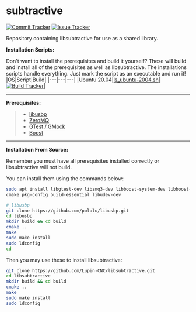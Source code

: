 # subtractive

[![Commit Tracker](https://img.shields.io/github/last-commit/ericlancebrown/subtractive?label=last%20commit&style=flat-square)](https://github.com/ericlancebrown/subtractive/commits/master "Go to commits")
[![Issue Tracker](https://img.shields.io/github/issues/ericlancebrown/subtractive?label=issues&style=flat-square)](https://github.com/ericlancebrown/subtractive/issues "Go to issues")

Repository containing libsubtractive for use as a shared library.


**Installation Scripts:**

Don't want to install the prerequisites and build it yourself? These will build and install all of the prerequisites as well as libsubtractive. The installations scripts handle everything. Just mark the script as an executable and run it!
|OS|Script|Build|
|---|---|---|
|Ubuntu 20.04|[ls_ubuntu-2004.sh](https://gist.github.com/ericlancebrown/f6c1d8f9e27cce0187ae8627b0f62df6#file-ls_ubuntu-2004-sh)|[![Build Tracker](https://img.shields.io/github/workflow/status/ericlancebrown/subtractive/Build%20on%20Ubuntu%2020.04?logo=ubuntu&style=flat-square)](https:/github.com/ericlancebrown/subtractive/actions "Go to actions")|




---

**Prerequisites:**
> - [libusbp](https://github.com/pololu/libusbp)
> - [ZeroMQ](https://github.com/zeromq)
> - [GTest / GMock](https://github.com/google/googletest)
> - [Boost](https://www.boost.org/)

---

**Installation From Source:**

Remember you must have all prerequisites installed correctly or libsubtractive will not build.


You can install them using the commands below:
```bash
sudo apt install libgtest-dev libzmq3-dev libboost-system-dev libboost-thread-dev \
cmake pkg-config build-essential libudev-dev

# libusbp
git clone https://github.com/pololu/libusbp.git
cd libusbp
mkdir build && cd build
cmake ..
make
sudo make install
sudo ldconfig
cd
```

Then you may use these to install libsubtractive:
```bash
git clone https://github.com/Lupin-CNC/libsubtractive.git
cd libsubtractive
mkdir build && cd build
cmake ..
make
sudo make install
sudo ldconfig
```
